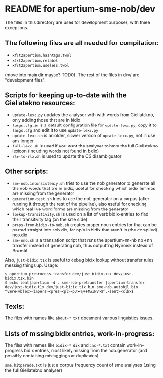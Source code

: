 README for apertium-sme-nob/dev
===============================

The files in this directory are used for development purposes, with
three exceptions.

The following files are all needed for compilation:
---------------------------------------------------

- `xfst2apertium.hashtags.twol`
- `xfst2apertium.relabel`
- `xfst2apertium.useless.twol`

(move into main dir maybe? TODO). The rest of the files in dev/ are
"development files".


Scripts for keeping up-to-date with the Giellatekno resources:
--------------------------------------------------------------

- `update-lexc.py` updates the analyser with with words from
  Giellatekno, only adding those that are in bidix
- `langs.cfg.in` is a default configuration file for `update-lexc.py`,
  copy it to `langs.cfg` and edit it to use `update-lexc.py`
- `update-lexc.sh` is an older, slower version of `update-lexc.py`,
  not in use any longer
- `full-lexc.sh` is used if you want the analyser to have the full
  Giellatekno lexicon (including words not found in bidix)
- `rle-to-rlx.sh` is used to update the CG disambiguator


Other scripts:
--------------

- `sme-nob.inconsistency.sh` tries to use the nob generator to
  generate all the nob words that are in bidix, useful for checking
  which bidix lemmas are missing from the generator
- `generation-test.sh` tries to use the nob generator on a corpus
  (after running it through the rest of the pipeline), also useful for
  checking which real live word forms are missing from the generator
- `lookup-transitivity.sh` is used on a list of verb bidix-entries to
  find their transitivity tag (on the sme side)
- `props-from-bidix-to-nob.sh` creates proper noun entries for that
  can be pasted straight into nob.dix, for np's in bidix that aren't
  in (the compiled) nob.dix
- `sme-nno.sh` is a translation script that runs the apertium-nn-nb
  nb->nn transfer instead of generating nob, thus outputting Nynorsk
  instead of Bokmål

Also, `just-bidix.t1x` is useful to debug bidix lookup without
transfer rules messing things up. Usage:

    $ apertium-preprocess-transfer dev/just-bidix.t1x dev/just-bidix.t1x.bin
    $ echo leat|apertium -d . sme-nob-pretransfer |apertium-transfer dev/just-bidix.t1x dev/just-bidix.t1x.bin sme-nob.autobil.bin 
    ^være<vblex><impers><pres><pl><p3><@+FMAINV>$^.<sent><clb>$


Texts:
------

The files with names like `about-*.txt` document various linguistics
issues.


Lists of missing bidix entries, work-in-progress:
-------------------------------------------------

The files with names like `bidix-*.dix` and `inc-*.txt` contain
work-in-progress bidix entries, most likely missing from the
nob.generator (and possibly containing mistaggings or duplicates).

`sme.hitparade.txt` is just a corpus frequency count of sme analyses
(using the full Giellatekno analyser)
